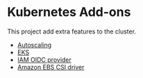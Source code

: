 # Kubernetes Add-ons

This project add extra features to the cluster.

- [Autoscaling](Autoscaling/README.md)
- [EKS](EKS/README.md)
- [IAM OIDC provider](OIDC/README.md)
- [Amazon EBS CSI driver](EBS-CSI-drive/README.md)